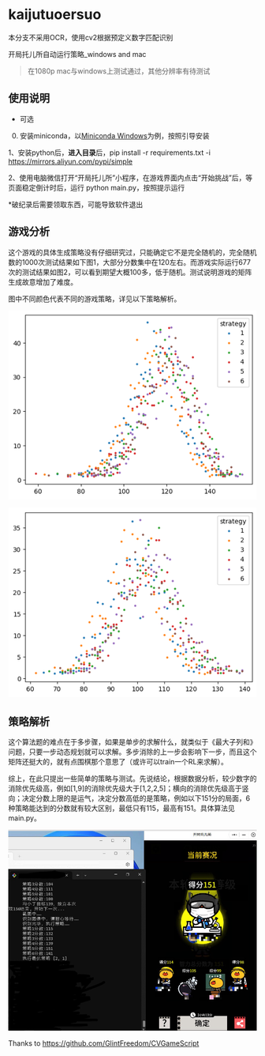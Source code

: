 # kaijutuoersuo
本分支不采用OCR，使用cv2根据预定义数字匹配识别

开局托儿所自动运行策略_windows and mac

> 在1080p mac与windows上测试通过，其他分辨率有待测试

## 使用说明
* 可选
0. 安装miniconda，以[Miniconda Windows](https://repo.anaconda.com/miniconda/Miniconda3-latest-Windows-x86_64.exe)为例，按照引导安装

1、安装python后，**进入目录**后，pip install -r requirements.txt -i https://mirrors.aliyun.com/pypi/simple

2、使用电脑微信打开“开局托儿所”小程序，在游戏界面内点击“开始挑战”后，等页面稳定倒计时后，运行 python main.py，按照提示运行


*破纪录后需要领取东西，可能导致软件退出

## 游戏分析

这个游戏的具体生成策略没有仔细研究过，只能确定它不是完全随机的，完全随机数的1000次测试结果如下图1，大部分分数集中在120左右。而游戏实际运行677次的测试结果如图2，可以看到期望大概100多，低于随机。测试说明游戏的矩阵生成故意增加了难度。

图中不同颜色代表不同的游戏策略，详见以下策略解析。

![随机生成矩阵](pic/random.png)

![真实测试](pic/real.png)

## 策略解析

这个算法题的难点在于多步骤，如果是单步的求解什么，就类似于《最大子列和》问题，只要一步动态规划就可以求解。多步消除的上一步会影响下一步，而且这个矩阵还挺大的，就有点围棋那个意思了（或许可以train一个RL来求解）。

综上，在此只提出一些简单的策略与测试。先说结论，根据数据分析，较少数字的消除优先级高，例如[1,9]的消除优先级大于[1,2,2,5]；横向的消除优先级高于竖向；决定分数上限的是运气，决定分数高低的是策略，例如以下151分的局面，6种策略能达到的分数就有较大区别，最低只有115，最高有151。具体算法见main.py。

![策略影响结果](pic/score.jpg)

Thanks to https://github.com/GlintFreedom/CVGameScript


